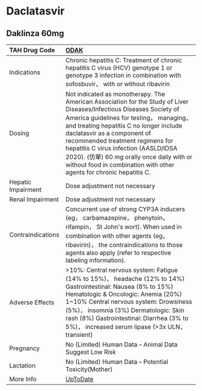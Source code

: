# Daclatasvir

## Daklinza 60mg

| TAH Drug Code      | [ODAK](https://www.tahsda.org.tw/drugs/hissearch.php?drug_code=ODAK)                                                                                                                                                                                                                                                                                                                                                                       |
|:-------------------|:-------------------------------------------------------------------------------------------------------------------------------------------------------------------------------------------------------------------------------------------------------------------------------------------------------------------------------------------------------------------------------------------------------------------------------------------|
| Indications        | Chronic hepatitis C: Treatment of chronic hepatitis C virus (HCV) genotype 1 or genotype 3 infection in combination with sofosbuvir， with or without ribavirin                                                                                                                                                                                                                                                                            |
| Dosing             | Not indicated as monotherapy. The American Association for the Study of Liver Diseases/Infectious Diseases Society of America guidelines for testing， managing， and treating hepatitis C no longer include daclatasvir as a component of recommended treatment regimens for hepatitis C virus infection (AASLD/IDSA 2020). (仿單) 60 mg orally once daily with or without food in combination with other agents for chronic hepatitis C. |
| Hepatic Impairment | Dose adjustment not necessary                                                                                                                                                                                                                                                                                                                                                                                                              |
| Renal Impairment   | Dose adjustment not necessary                                                                                                                                                                                                                                                                                                                                                                                                              |
| Contraindications  | Concurrent use of strong CYP3A inducers (eg， carbamazepine， phenytoin， rifampin， St John's wort). When used in combination with other agents (eg， ribavirin)， the contraindications to those agents also apply (refer to respective labeling information).                                                                                                                                                                           |
| Adverse Effects    | >10%: Central nervous system: Fatigue (14% to 15%)， headache (12% to 14%) Gastrointestinal: Nausea (8% to 15%) Hematologic & Oncologic: Anemia (20%) 1~10% Central nervous system: Drowsiness (5%)， insomnia (3%) Dermatologic: Skin rash (8%) Gastrointestinal: Diarrhea (3% to 5%)， increased serum lipase (>3x ULN， transient)                                                                                                      |
| Pregnancy          | No (Limited) Human Data – Animal Data Suggest Low Risk                                                                                                                                                                                                                                                                                                                                                                                     |
| Lactation          | No (Limited) Human Data – Potential Toxicity(Mother)                                                                                                                                                                                                                                                                                                                                                                                       |
| More Info          | [UpToDate](https://www.uptodate.com/contents/daclatasvir-international-drug-information-concise)                                                                                                                                                                                                                                                                                                                                           |

